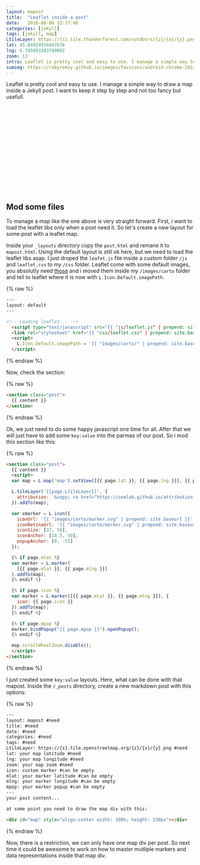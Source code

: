 ```yaml
---
layout: mapost
title:  "Leaflet inside a post"
date:   2016-08-08 13:37:00
categories: [jekyll]
tags: [jekyll, map]
LtileLayer: https://{s}.tile.thunderforest.com/outdoors/{z}/{x}/{y}.png
lat: 45.84924956447676
lng: 6.705093383789062
zoom: 13
intro: Leaflet is pretty cool and easy to use. I manage a simple way to draw a map inside a Jekyll post. I want to keep it step by step and not too fancy but usefull.
sumimg: https://robyremzy.github.io/images/favicons/android-chrome-192x192.png
---
```

Leaflet is pretty cool and easy to use. I manage a simple way to draw a map inside a Jekyll post. I want to keep it step by step and not too fancy but usefull.

<div id="map" style="align:center width: 100%; height: 230px"></div>

## Mod some files
To manage a map like the one above is very straight forward.
First, i want to load the leaflet libs only when a post need it. So let's create a new layout for some post with a leaflet map.

Inside your `_layouts` directory copy the `post.html` and remane it to `mapost.html`. Using the default layout is still ok here, but we need to load the leaflet libs asap. I just droped the `leafet.js` file inside a custom folder `/js` and `leaflet.css` to my `/css` folder. Leaflet come with some default images, you absolutly need <a href='https://github.com/Leaflet/Leaflet/tree/master/dist/images' target='blank'>those</a> and i moved them inside my `/images/carto` folder and tell to leaflet where it is now with `L.Icon.Default.imagePath`.

{% raw %}
```html
---
layout: default
---

<!-- Loading leaflet... -->
  <script type="text/javascript" src="{{ "js/leaflet.js" | prepend: site.baseurl }}"></script>
  <link rel="stylesheet" href="{{ "css/leaflet.css" | prepend: site.baseurl }}">
  <script>
    L.Icon.Default.imagePath = '{{ "images/carto/" | prepend: site.baseurl }}';
  </script>
```
{% endraw %}

Now, check the section:

{% raw %}
```html
<section class="post">
  {{ content }}
</section>
```
{% endraw %}

Ok, we just need to do some happy javascript one time for all. After that we will just have to add some `key:value` into the parmas of our post. So i mod this section like this:

{% raw %}
```html
<section class="post">
  {{ content }}
  <script>
  var map = L.map('map').setView([{{ page.lat }}, {{ page.lng }}], {{ page.zoom }});

  L.tileLayer('{{page.LtileLayer}}', {
    attribution: '&copy; <a href="https://osmlab.github.io/attribution-mark/copyright/?name={{ site.title }}">OpenStreetMap</a> contributors'
  }).addTo(map);

  var xmarker = L.icon({
    iconUrl: '{{ "images/carto/marker.svg" | prepend: site.baseurl }}',
    iconRetinaUrl: '{{ "images/carto/marker.svg" | prepend: site.baseurl }}',
    iconSize: [37, 50],
    iconAnchor: [18.5, 50],
    popupAnchor: [0, -51]
  });

  {% if page.mlat %}
  var marker = L.marker(
    [{{ page.mlat }}, {{ page.mlng }}]
  ).addTo(map);
  {% endif %}

  {% if page.icon %}
  var marker = L.marker([{{ page.mlat }}, {{ page.mlng }}], {
    icon: {{ page.icon }}
  }).addTo(map);
  {% endif %}

  {% if page.mpop %}
  marker.bindPopup("{{ page.mpop }}").openPopup();
  {% endif %}

  map.scrollWheelZoom.disable();
  </script>
</section>
```
{% endraw %}

I just created some `key:value` layouts. Here, what can be done with that mapost. Inside the `/_posts` directory, create a new markdown post with this options:

{% raw %}
```html
---
layout: mapost #need
title: #need
date: #need
categories: #need
tags: #need
LtileLayer: https://{s}.tile.openstreetmap.org/{z}/{x}/{y}.png #need
lat: your map latitude #need
lng: your map longitude #need
zoom: your map zoom #need
icon: custom marker #can be empty
mlat: your marker latitude #can be empty
mlng: your marker longitude #can be empty
mpop: your marker popup #can be empty
---
your post content...

at some point you need to draw the map div with this:

<div id="map" style="align:center width: 100%; height: 230px"></div>

```
{% endraw %}

Now, there is a restriction, we can only have one map div per post. So next time it could be awesome to work on how to master mutliple markers and data representations inside that map div.
